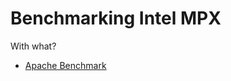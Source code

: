 Benchmarking Intel MPX
======================

With what?

 * [Apache Benchmark](http://www.cyberciti.biz/tips/howto-performance-benchmarks-a-web-server.html)
